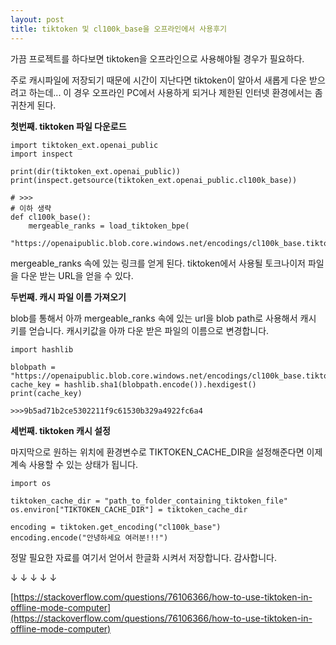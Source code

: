 ```yaml
---
layout: post
title: tiktoken 및 cl100k_base을 오프라인에서 사용후기
---
```


가끔 프로젝트를 하다보면 tiktoken을 오프라인으로 사용해야될 경우가 필요하다.

주로 캐시파일에 저장되기 때문에 시간이 지난다면 tiktoken이 알아서 새롭게 다운 받으려고 하는데... 이 경우 오프라인 PC에서 사용하게 되거나 제한된 인터넷 환경에서는 좀 귀찬게 된다. 

**첫번째. tiktoken 파일 다운로드**

```
import tiktoken_ext.openai_public
import inspect

print(dir(tiktoken_ext.openai_public))
print(inspect.getsource(tiktoken_ext.openai_public.cl100k_base))

# >>> 
# 이하 생략
def cl100k_base():
    mergeable_ranks = load_tiktoken_bpe(
        "https://openaipublic.blob.core.windows.net/encodings/cl100k_base.tiktoken"
```

mergeable\_ranks 속에 있는 링크를 얻게 된다. tiktoken에서 사용될 토크나이저 파일을 다운 받는 URL을 얻을 수 있다.

**두번째. 캐시 파일 이름 가져오기**

blob를 통해서 아까 mergeable\_ranks 속에 있는 url을 blob path로 사용해서 캐시 키를 얻습니다. 캐시키값을 아까 다운 받은 파일의 이름으로 변경합니다.

```
import hashlib

blobpath = "https://openaipublic.blob.core.windows.net/encodings/cl100k_base.tiktoken"
cache_key = hashlib.sha1(blobpath.encode()).hexdigest()
print(cache_key)

>>>9b5ad71b2ce5302211f9c61530b329a4922fc6a4
```

**세번째. tiktoken 캐시 설정**

마지막으로 원하는 위치에 환경변수로 TIKTOKEN\_CACHE\_DIR을 설정해준다면 이제 계속 사용할 수 있는 상태가 됩니다.

```
import os

tiktoken_cache_dir = "path_to_folder_containing_tiktoken_file"
os.environ["TIKTOKEN_CACHE_DIR"] = tiktoken_cache_dir

encoding = tiktoken.get_encoding("cl100k_base")
encoding.encode("안녕하세요 여러분!!!")
```

정말 필요한 자료를 여기서 얻어서 한글화 시켜서 저장합니다. 감사합니다.

↓ ↓ ↓ ↓ ↓

[https://stackoverflow.com/questions/76106366/how-to-use-tiktoken-in-offline-mode-computer](https://stackoverflow.com/questions/76106366/how-to-use-tiktoken-in-offline-mode-computer)
